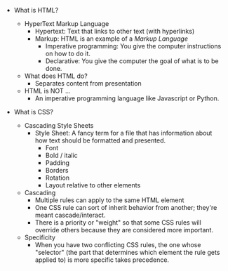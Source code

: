 - What is HTML?
    - HyperText Markup Language
        - Hypertext: Text that links to other text (with hyperlinks)
        - Markup: HTML is an example of a *Markup Language* 
            - Imperative programming: You give the computer instructions on how to do it.
            - Declarative: You give the computer the goal of what is to be done.
    - What does HTML do?
        - Separates content from presentation
    - HTML is NOT ...
        - An imperative programming language like Javascript or Python.


- What is CSS?
    - Cascading Style Sheets
        - Style Sheet: A fancy term for a file that has information about how text should be formatted and presented.
            - Font
            - Bold / italic
            - Padding
            - Borders
            - Rotation
            - Layout relative to other elements
    - Cascading
        - Multiple rules can apply to the same HTML element
        - One CSS rule can sort of inherit behavior from another; they're meant cascade/interact.
        - There is a priority or "weight" so that some CSS rules will override others because they are considered more important. 
    - Specificity
        - When you have two conflicting CSS rules, the one whose "selector" (the part that determines which element the rule gets applied to) is more specific takes precedence.